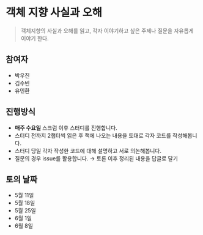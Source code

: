 # 객체 지향 사실과 오해

> 객체지향의 사실과 오해를 읽고, 각자 이야기하고 싶은 주제나 질문을 자유롭게 이야기 한다.

## 참여자

- 박우진
- 김수빈
- 유민환

## 진행방식

- **매주 수요일** 스크럼 이후 스터디를 진행합니다.
- 스터디 전까지 2챕터씩 읽은 후 책에 나오는 내용을 토대로 각자 코드를 작성해봅니다.
- 스터디 당일 각자 작성한 코드에 대해 설명하고 서로 의논해봅니다.
- 질문의 경우 issue를 활용합니다. → 토론 이후 정리된 내용을 답글로 달기

## 토의 날짜

- 5월 11일
- 5월 18일
- 5월 25일
- 6월 1일
- 6월 8일
